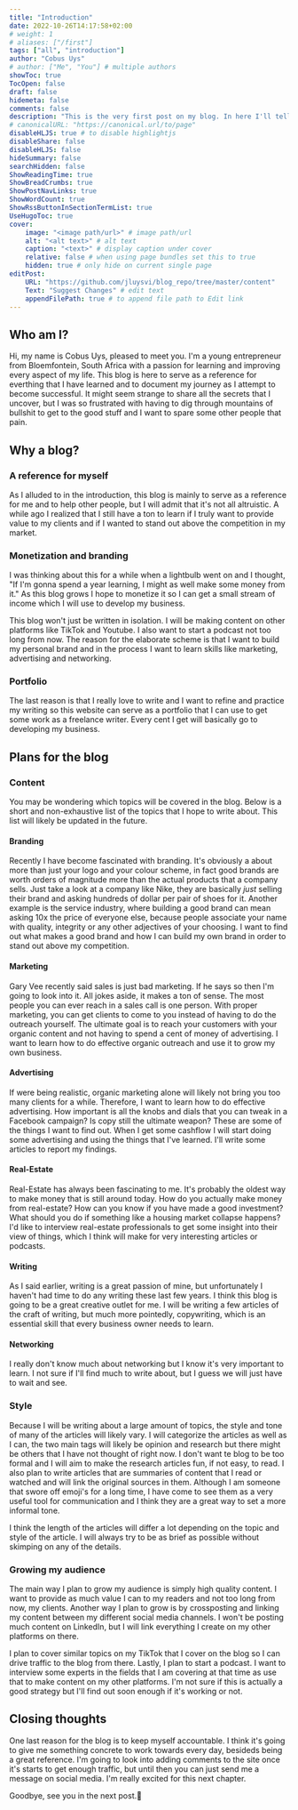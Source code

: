 ```yaml
---
title: "Introduction"
date: 2022-10-26T14:17:58+02:00
# weight: 1
# aliases: ["/first"]
tags: ["all", "introduction"]
author: "Cobus Uys"
# author: ["Me", "You"] # multiple authors
showToc: true
TocOpen: false
draft: false
hidemeta: false
comments: false
description: "This is the very first post on my blog. In here I'll tell you who I am, what inspired me to make this blog and what plans I have for it."
# canonicalURL: "https://canonical.url/to/page"
disableHLJS: true # to disable highlightjs
disableShare: false
disableHLJS: false
hideSummary: false
searchHidden: false
ShowReadingTime: true
ShowBreadCrumbs: true
ShowPostNavLinks: true
ShowWordCount: true
ShowRssButtonInSectionTermList: true
UseHugoToc: true
cover:
    image: "<image path/url>" # image path/url
    alt: "<alt text>" # alt text
    caption: "<text>" # display caption under cover
    relative: false # when using page bundles set this to true
    hidden: true # only hide on current single page
editPost:
    URL: "https://github.com/jluysvi/blog_repo/tree/master/content"
    Text: "Suggest Changes" # edit text
    appendFilePath: true # to append file path to Edit link
---
```

## Who am I?
Hi, my name is Cobus Uys, pleased to meet you. I'm a young entrepreneur from Bloemfontein, South Africa with a passion for learning and improving every aspect of my life. This blog is here to serve as a reference for everthing that I have learned and to document my journey as I attempt to become successful. It might seem strange to share all the secrets that I uncover, but I was so frustrated with having to dig through mountains of bullshit to get to the good stuff and I want to spare some other people that pain.
## Why a blog?
### A reference for myself
As I alluded to in the introduction, this blog is mainly to serve as a reference for me and to help other people, but I will admit that it's not all altruistic. A while ago I realized that I still have a ton to learn if I truly want to provide value to my clients and if I wanted to stand out above the competition in my market.
### Monetization and branding
I was thinking about this for a while when a lightbulb went on and I thought, "If I'm gonna spend a year learning, I might as well make some money from it." As this blog grows I hope to monetize it so I can get a small stream of income which I will use to develop my business.

This blog won't just be written in isolation. I will be making content on other platforms like TikTok and Youtube. I also want to start a podcast not too long from now. The reason for the elaborate scheme is that I want to build my personal brand and in the process I want to learn skills like marketing, advertising and networking. 
### Portfolio
The last reason is that I really love to write and I want to refine and practice my writing so this website can serve as a portfolio that I can use to get some work as a freelance writer. Every cent I get will basically go to developing my business. 
## Plans for the blog
### Content
You may be wondering which topics will be covered in the blog. Below is a short and non-exhaustive list of the topics that I hope to write about. This list will likely be updated in the future.
#### Branding
Recently I have become fascinated with branding. It's obviously a about more than just your logo and your colour scheme, in fact good brands are worth orders of magnitude more than the actual products that a company sells. Just take a look at a company like Nike, they are basically *just* selling their brand and asking hundreds of dollar per pair of shoes for it. Another example is the service industry, where building a good brand can mean asking 10x the price of everyone else, because people associate your name with quality, integrity or any other adjectives of your choosing. I want to find out what makes a good brand and how I can build my own brand in order to stand out above my competition.
#### Marketing
Gary Vee recently said sales is just bad marketing. If he says so then I'm going to look into it. All jokes aside, it makes a ton of sense. The most people you can ever reach in a sales call is one person. With proper marketing, you can get clients to come to you instead of having to do the outreach yourself. The ultimate goal is to reach your customers with your organic content and not having to spend a cent of money of advertising. I want to learn how to do effective organic outreach and use it to grow my own business.
#### Advertising
If were being realistic, organic marketing alone will likely not bring you too many clients for a while. Therefore, I want to learn how to do effective advertising. How important is all the knobs and dials that you can tweak in a Facebook campaign? Is copy still the ultimate weapon? These are some of the things I want to find out. When I get some cashflow I will start doing some advertising and using the things that I've learned. I'll write some articles to report my findings. 
#### Real-Estate
Real-Estate has always been fascinating to me. It's probably the oldest way to make money that is still around today. How do you actually make money from real-estate? How can you know if you have made a good investment? What should you do if something like a housing market collapse happens? I'd like to interview real-estate professionals to get some insight into their view of things, which I think will make for very interesting articles or podcasts. 
#### Writing
As I said earlier, writing is a great passion of mine, but unfortunately I haven't had time to do any writing these last few years. I think this blog is going to be a great creative outlet for me. I will be writing a few articles of the craft of writing, but much more pointedly, copywriting, which is an essential skill that every business owner needs to learn. 
#### Networking
I really don't know much about networking but I know it's very important to learn. I not sure if I'll find much to write about, but I guess we will just have to wait and see. 
### Style
Because I will be writing about a large amount of topics, the style and tone of many of the articles will likely vary. I will categorize the articles as well as I can, the two main tags will likely be opinion and research but there might be others that I have not thought of right now. I don't want te blog to be too formal and I will aim to make the research articles fun, if not easy, to read. I also plan to write articles that are summaries of content that I read or watched and will link the original sources in them. 
Although I am someone that swore off emoji's for a long time, I have come to see them as a very useful tool for communication and I think they are a great way to set a more informal tone. 

I think the length of the articles will differ a lot depending on the topic and style of the article. I will always try to be as brief as possible without skimping on any of the details. 
### Growing my audience
The main way I plan to grow my audience is simply high quality content. I want to provide as much value I can to my readers and not too long from now, my clients. Another way I plan to grow is by crossposting and linking my content between my different social media channels. I won't be posting much content on LinkedIn, but I will link everything I create on my other platforms on there.

I plan to cover similar topics on my TikTok that I cover on the blog so I can drive traffic to the blog from there. Lastly, I plan to start a podcast. I want to interview some experts in the fields that I am covering at that time as use that to make content on my other platforms. I'm not sure if this is actually a good strategy but I'll find out soon enough if it's working or not.
## Closing thoughts
One last reason for the blog is to keep myself accountable. I think it's going to give me something concrete to work towards every day, besideds being a great reference. I'm going to look into adding comments to the site once it's starts to get enough traffic, but until then you can just send me a message on social media. I'm really excited for this next chapter.

Goodbye, see you in the next post.👋